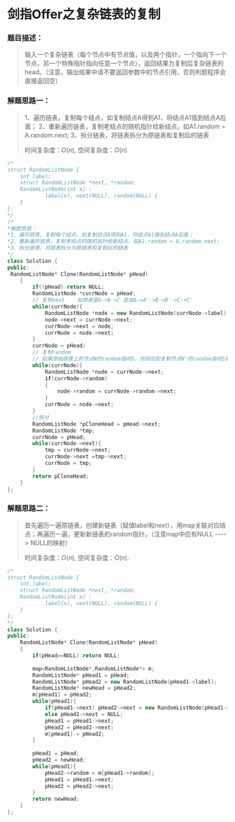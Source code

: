 # 剑指Offer之复杂链表的复制


### 题目描述：

> 输入一个复杂链表（每个节点中有节点值，以及两个指针，一个指向下一个节点，另一个特殊指针指向任意一个节点），返回结果为复制后复杂链表的head。（注意，输出结果中请不要返回参数中的节点引用，否则判题程序会直接返回空）

<!--more-->

### 解题思路一：

>1、遍历链表，复制每个结点，如复制结点A得到A1，将结点A1插到结点A后面；
>2、重新遍历链表，复制老结点的随机指针给新结点，如A1.random = A.random.next;
>3、拆分链表，将链表拆分为原链表和复制后的链表
>
>时间复杂度：$O(n)$, 空间复杂度：$O(n)$.

```C++
/*
struct RandomListNode {
    int label;
    struct RandomListNode *next, *random;
    RandomListNode(int x) :
            label(x), next(NULL), random(NULL) {
    }
};
*/
/*
*解题思路：
*1、遍历链表，复制每个结点，如复制结点A得到A1，将结点A1插到结点A后面；
*2、重新遍历链表，复制老结点的随机指针给新结点，如A1.random = A.random.next;
*3、拆分链表，将链表拆分为原链表和复制后的链表
*/
class Solution {
public:
 RandomListNode* Clone(RandomListNode* pHead)
    {
        if(!pHead) return NULL;
        RandomListNode *currNode = pHead;
        // 复制next    如原来是A->B->C 变成A->A'->B->B'->C->C'
        while(currNode){
            RandomListNode *node = new RandomListNode(currNode->label);
            node->next = currNode->next;
            currNode->next = node;
            currNode = node->next;
        }
        currNode = pHead;
        // 复制random   
        // 如果原始链表上的节点N的random指向S，则对应的复制节点N'的random指向S的下一个节点S'
        while(currNode){
            RandomListNode *node = currNode->next;
            if(currNode->random)
            {               
                node->random = currNode->random->next;
            }
            currNode = node->next;
        }
        //拆分
        RandomListNode *pCloneHead = pHead->next;
        RandomListNode *tmp;
        currNode = pHead;
        while(currNode->next){
            tmp = currNode->next;
            currNode->next =tmp->next;
            currNode = tmp;
        }
        return pCloneHead;
    }
};
```

### 解题思路二：

>  首先遍历一遍原链表，创建新链表（赋值label和next），用map关联对应结点；再遍历一遍，更新新链表的random指针。（注意map中应有NULL ----> NULL的映射）
>
> 时间复杂度：$O(n)$, 空间复杂度：$O(n)$.

```C++
/*
struct RandomListNode {
    int label;
    struct RandomListNode *next, *random;
    RandomListNode(int x) :
            label(x), next(NULL), random(NULL) {
    }
};
*/
class Solution {
public:
    RandomListNode* Clone(RandomListNode* pHead)
    {
        if(pHead==NULL) return NULL;
 
        map<RandomListNode*,RandomListNode*> m;
        RandomListNode* pHead1 = pHead;
        RandomListNode* pHead2 = new RandomListNode(pHead1->label);
        RandomListNode* newHead = pHead2;
        m[pHead1] = pHead2;
        while(pHead1){
            if(pHead1->next) pHead2->next = new RandomListNode(pHead1->next->label);
            else pHead2->next = NULL;
            pHead1 = pHead1->next;
            pHead2 = pHead2->next;
            m[pHead1] = pHead2;
        }
 
        pHead1 = pHead;
        pHead2 = newHead;
        while(pHead1){
            pHead2->random = m[pHead1->random];
            pHead1 = pHead1->next;
            pHead2 = pHead2->next;
        }
        return newHead;
    }
};

```


